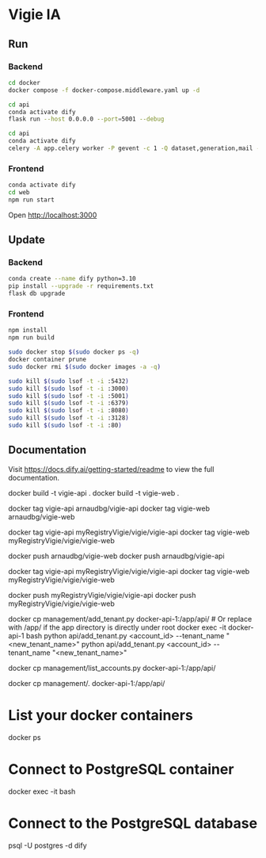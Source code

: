 # Vigie IA 
## Run
### Backend

```bash
cd docker
docker compose -f docker-compose.middleware.yaml up -d
```

```bash
cd api
conda activate dify
flask run --host 0.0.0.0 --port=5001 --debug
```

```bash
cd api
conda activate dify
celery -A app.celery worker -P gevent -c 1 -Q dataset,generation,mail --loglevel INFO
```

### Frontend

```bash
conda activate dify 
cd web
npm run start
```

Open [http://localhost:3000](http://localhost:3000) 

## Update
### Backend

```bash
conda create --name dify python=3.10
pip install --upgrade -r requirements.txt
flask db upgrade
```
### Frontend

```bash
npm install
npm run build
```


```bash
sudo docker stop $(sudo docker ps -q)
docker container prune
sudo docker rmi $(sudo docker images -a -q)
```

```bash
sudo kill $(sudo lsof -t -i :5432)
sudo kill $(sudo lsof -t -i :3000)
sudo kill $(sudo lsof -t -i :5001)
sudo kill $(sudo lsof -t -i :6379)
sudo kill $(sudo lsof -t -i :8080)
sudo kill $(sudo lsof -t -i :3128)
sudo kill $(sudo lsof -t -i :80)
```

## Documentation

Visit <https://docs.dify.ai/getting-started/readme> to view the full documentation.




docker build -t vigie-api .
docker build -t vigie-web .

docker tag vigie-api arnaudbg/vigie-api
docker tag vigie-web arnaudbg/vigie-web

docker tag vigie-api myRegistryVigie/vigie/vigie-api
docker tag vigie-web myRegistryVigie/vigie/vigie-web

docker push arnaudbg/vigie-web
docker push arnaudbg/vigie-api

docker tag vigie-api myRegistryVigie/vigie/vigie-api
docker tag vigie-web myRegistryVigie/vigie/vigie-web

docker push myRegistryVigie/vigie/vigie-api
docker push myRegistryVigie/vigie/vigie-web


docker cp management/add_tenant.py docker-api-1:/app/api/ # Or replace with /app/ if the app directory is directly under root
docker exec -it docker-api-1 bash
python api/add_tenant.py <account_id> --tenant_name "<new_tenant_name>" <role>
python api/add_tenant.py <account_id> --tenant_name "<new_tenant_name>" <role>


docker cp management/list_accounts.py docker-api-1:/app/api/

docker cp management/. docker-api-1:/app/api/



# List your docker containers
docker ps

# Connect to PostgreSQL container
docker exec -it <postgres-container-id> bash

# Connect to the PostgreSQL database
psql -U postgres -d dify